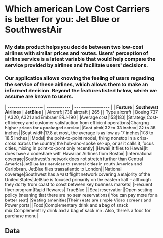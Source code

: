 # Which american Low Cost Carriers is better for you: Jet Blue or SouthwestAir
## 
### My data product helps you decide between two low-cost airlines with similar prices and routes. Users' perception of airline service is a latent variable that would help compare the service provided by airlines and facilitate users' decisions. 
### Our application allows knowing the feeling of users regarding the service of these airlines, which allows them to make an informed decision. Beyond the features listed below, which we assume are known to users.

| ------------------ | ------------ | ------------------ |
| **Feature** | **Southewst Airlines** | **JetBlue** |
| Aircraft |738 aircraft | 265  | 
| Type aircraft | Boeing 737 | A320, A321 and Embraer ERJ-190 |
|Average cost|$153|$180|
|Strategy|Cost-efficiency and customer satisfaction from efficient operations|Charging higher prices for a packaged service|
|Seat pitch|32 to 33 inches|	32 to 35 inches|
|Seat width|17.8 at most, the average is as low as 17 inches|17.8 to 18.5 inches|
|Model| the point-to-point model, flying nonstop in a criss-cross across the country|the hub-and-spoke set-up, or as it calls it, focus cities, mixing in point-to-point only recently|
|Hawaii|It flies to Hawaii|It does have a codeshare with Hawaiian Airlines from Boston|
|International coverage|Southwest's network does not stretch further than Central America|JetBlue has services to several cities in south America and Caribbean. JetBlue flies transatlantic to London|
|National coverage|Southwest has a vast flight network covering a majority of the United States|JetBlue is focused primarily on the eastern half – although they do fly from coast to coast between key business markets|
|Frequent flyer program|Rapid Rewards| TrueBlue |
|Seat reservation||Open seating policy (meaning that there are no seat reservations)|You can pay more for a better seat|
|Seating amenities|Their seats are simple	Video screens and Power ports|
|Food|Complementary drink and a bag of snack mix|Complementary drink and a bag of sack mix.  Also, there’s a food for purchase menu| 


## Data

